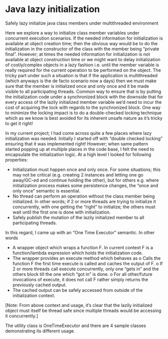 # Java lazy initialization

Safely lazy initialize java class members under multithreaded environment

Here we explore a way to initialize class member variables under concurrent execution scenarios. If the needed information for initialization is available at object creation time; then the obvious way would be to do the initialization in the constructor of the class with the member being “private final”. However; at times the needed information for initialization is not available at object construction time or we might want to delay initialization of costly/complex objects in a lazy fashion i.e. until the member variable is really required for the current operation to be performed on the object. The tricky part under such a situation is that if the application is multithreaded (which anyways is the de facto scenario now a days) then we must make sure that the member is initialized once and only once and it be made visible to all participating threads. Common way to ensure that is by putting the initialization code under a synchronized block with the downside that for every access of the lazily initialized member variable we’d need to incur the cost of acquiring the lock with regards to the synchronized block. One way to minimize the locking impact is to do a double-checked locking technique which as we know is best avoided for its inherent unsafe nature as it’s tricky to get it right!

In my current project; I had come across quite a few places where lazy initialization was needed. Initially I started off with “double checked locking” ensuring that it was implemented right! However; when same pattern started popping up at multiple places in the code base, I felt the need to encapsulate the initialization logic. At a high level I looked for following properties:

-	Initialization must happen once and only once. For some situations; this may not be critical (e.g. creating 2 instances and letting one go away/GC-ed and continue holding the other), but for others e.g. where initialization process makes some persistence changes, the “once and only once” semantic is essential.
-	No thread can perform an operation without the class member being initialized. In other words; if 2 or more threads are trying to initialize it concurrently, with one getting the “right” to initialize; the others must wait until the first one is done with initialization.
-	Safely publish the mutation of the lazily initialized member to all participating threads.

In this regard, I came up with an “One Time Executor” semantic. In other words 
-	A wrapper object which wraps a function F. In current context F is a function/lambda expression which holds the initialization code.
-	The wrapper provides an execute method which behaves as
o	Calls the function F the first time execute is called and caches the output of F.
o	If 2 or more threads call execute concurrently, only one “gets in” and the others block till the one which “got in” is done.
o	For all other/future invocations of execute, it does not call F rather simply returns the previously cached output.
-	The cached output can be safely accessed from outside of the initialization context.

[Note: From above context and usage, it’s clear that the lazily initialized object must itself be thread safe since multiple threads would be accessing it concurrently.]

The utility class is OneTimeExecutor and there are 4 sample classes demonstrating its different usage.
